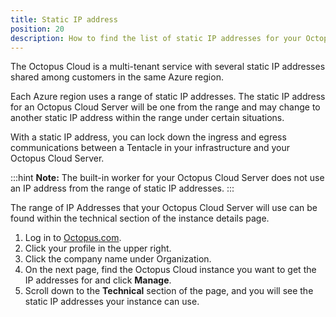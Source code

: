```yaml
---
title: Static IP address
position: 20
description: How to find the list of static IP addresses for your Octopus Cloud instance
---
```


The Octopus Cloud is a multi-tenant service with several static IP addresses shared among customers in the same Azure region.

Each Azure region uses a range of static IP addresses. The static IP address for an Octopus Cloud Server will be one from the range and may change to another static IP address within the range under certain situations.

With a static IP address, you can lock down the ingress and egress communications between a Tentacle in your infrastructure and your Octopus Cloud Server. 

:::hint
**Note:**
The built-in worker for your Octopus Cloud Server does not use an IP address from the range of static IP addresses.
:::

The range of IP Addresses that your Octopus Cloud Server will use can be found within the technical section of the instance details page. 

1. Log in to [Octopus.com](https://octopus.com).
1. Click your profile in the upper right.
1. Click the company name under Organization. 
1. On the next page, find the Octopus Cloud instance you want to get the IP addresses for and click **Manage**. 
1. Scroll down to the **Technical** section of the page, and you will see the static IP addresses your instance can use. 
